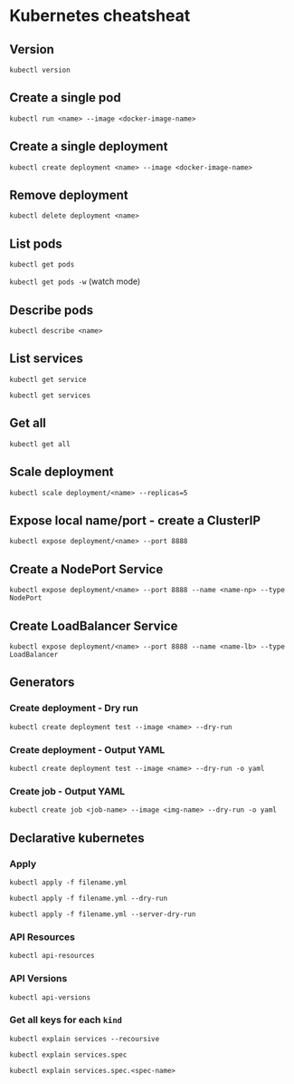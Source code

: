 # Kubernetes cheatsheat

## Version

`kubectl version`

## Create a single pod

`kubectl run <name> --image <docker-image-name>`

## Create a single deployment

`kubectl create deployment <name> --image <docker-image-name>`

## Remove deployment

`kubectl delete deployment <name>`

## List pods

`kubectl get pods`

`kubectl get pods -w` (watch mode)

## Describe pods

`kubectl describe <name>`

## List services

`kubectl get service`

`kubectl get services`

## Get all

`kubectl get all`

## Scale deployment

`kubectl scale deployment/<name> --replicas=5`

## Expose local name/port - create a ClusterIP

`kubectl expose deployment/<name> --port 8888`

## Create a NodePort Service

`kubectl expose deployment/<name> --port 8888 --name <name-np> --type NodePort`

## Create LoadBalancer Service

`kubectl expose deployment/<name> --port 8888 --name <name-lb> --type LoadBalancer`

## Generators

### Create deployment - Dry run

`kubectl create deployment test --image <name> --dry-run`

### Create deployment - Output YAML

`kubectl create deployment test --image <name> --dry-run -o yaml`

### Create job - Output YAML

`kubectl create job <job-name> --image <img-name> --dry-run -o yaml`

## Declarative kubernetes

### Apply

`kubectl apply -f filename.yml`

`kubectl apply -f filename.yml --dry-run`

`kubectl apply -f filename.yml --server-dry-run`

### API Resources

`kubectl api-resources`

### API Versions

`kubectl api-versions`

### Get all keys for each `kind`

`kubectl explain services --recoursive`

`kubectl explain services.spec`

`kubectl explain services.spec.<spec-name>`



